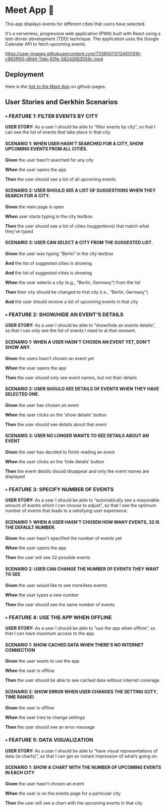



# Meet App :pushpin:
This app displays events for different cities that users have selected.

It's a serverless, progressive web application (PWA) built with React using a test-driven
development (TDD) technique. The application uses the Google Calendar API to fetch
upcoming events.

https://user-images.githubusercontent.com/73385073/124001316-c963ff00-d9d4-11eb-92fe-582d2663556c.mp4

## Deployment

Here is the [link to the Meet App](https://adstrat.github.io/meet/) on github-pages.

##  User Stories and Gerkhin Scenarios

### :black_small_square: FEATURE 1: FILTER EVENTS BY CITY

**USER STORY:**
As a user
I should be able to “filter events by city”,
so that I can see the list of events that take place in that city.

#### SCENARIO 1: WHEN USER HASN’T SEARCHED FOR A CITY, SHOW UPCOMING EVENTS FROM ALL CITIES.

**Given** the user hasn’t searched for any city

**When** the user opens the app

**Then** the user should see a list of all upcoming events

#### SCENARIO 2: USER SHOULD SEE A LIST OF SUGGESTIONS WHEN THEY SEARCH FOR A CITY.

**Given** the main page is open

**When** user starts typing in the city textbox

**Then** the user should see a list of cities (suggestions) that match what they’ve typed

#### SCENARIO 3: USER CAN SELECT A CITY FROM THE SUGGESTED LIST.

**Given** the user was typing “Berlin” in the city textbox 

**And** the list of suggested cities is showing

**And** the list of suggested cities is showing

**When** the user selects a city (e.g., “Berlin, Germany”) from the list

**Then** their city should be changed to that city (i.e., “Berlin, Germany”)

**And** the user should receive a list of upcoming events in that city

### :black_small_square: FEATURE 2: SHOW/HIDE AN EVENT'S DETAILS 

**USER STORY:**
As a user
I should be able to “show/hide an events details”,
so that I can only see the list of events I need to at that moment.

#### SCENARIO 1: WHEN A USER HASN’T CHOSEN AN EVENT YET, DON’T SHOW ANY.

**Given** the users hasn’t chosen an event yet

**When** the user opens the app

**Then** the user should only see event names, but not their details

#### SCENARIO 2: USER SHOULD SEE DETAILS OF EVENTS WHEN THEY HAVE SELECTED ONE.

**Given** the user has chosen an event

**When** the user clicks on the 'show details' button

**Then** the user should see details about that event

#### SCENARIO 3: USER NO LONGER WANTS TO SEE DETAILS ABOUT AN EVENT

**Given** the user has decided to finish reading an event

**When** the user clicks on the ‘hide details’ button

**Then** the event details should disappear and only the event names are displayed


### :black_small_square: FEATURE 3: SPECIFY NUMBER OF EVENTS 

**USER STORY:**
As a user
I should be able to “automatically see a reasonable amount of events which I can choose to adjust”,
so that I see the optimum number of events that leads to a satisfying user experience.

#### SCENARIO 1: WHEN A USER HASN’T CHOSEN HOW MANY EVENTS, 32 IS THE DEFAULT NUMBER.

**Given** the user hasn't specified the number of events yet

**When** the user opens the app

**Then** the user will see 32 possible events

#### SCENARIO 2: USER CAN CHANGE THE NUMBER OF EVENTS THEY WANT TO SEE

**Given** the user would like to see more/less events

**When** the user types a new number

**Then** the user should see the same number of events

### :black_small_square: FEATURE 4: USE THE APP WHEN OFFLINE 

**USER STORY:**
As a user
I should be able to “use the app when offline”,
so that I can have maximum access to the app.

#### SCENARIO 1: SHOW CACHED DATA WHEN THERE’S NO INTERNET CONNECTION

**Given** the user wants to use the app

**When** the user is offline

**Then** the user should be able to see cached data without internet coverage

#### SCENARIO 2: SHOW ERROR WHEN USER CHANGES THE SETTING (CITY, TIME RANGE)

**Given** the user is offline

**When** the user tries to change settings

**Then** the user should see an error message

### :black_small_square: FEATURE 5: DATA VISUALIZATION 

**USER STORY:**
As a user
I should be able to “have visual representations of data (ie charts)”,
so that I can get an instant impression of what’s going on.

#### SCENARIO 1: SHOW A CHART WITH THE NUMBER OF UPCOMING EVENTS IN EACH CITY

**Given** the user hasn’t chosen an event

**When** the user is on the events page for a particular city

**Then** the user will see a chart with the upcoming events in that city

